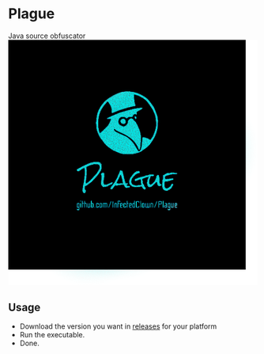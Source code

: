# Plague
Java source obfuscator
![alt text](https://github.com/InfectedClown/Plague/blob/master/Img/Bg.png)

## Usage
* Download the version you want in [releases](https://github.com/InfectedClown/Plague/releases) for your platform
* Run the executable.
* Done.
